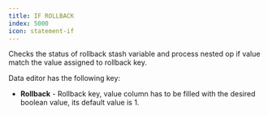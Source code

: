 ```yaml
---
title: IF ROLLBACK
index: 5000
icon: statement-if
---
```


Checks the status of rollback stash variable and process nested op if
value match the value assigned to rollback key.

Data editor has the following key:

- **Rollback** - Rollback key, value column has to be filled with the desired boolean value, its default value is 1.


